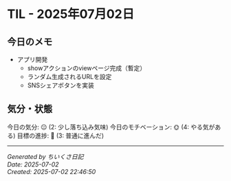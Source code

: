 # TIL - 2025年07月02日

## 今日のメモ
 - アプリ開発
 	 - showアクションのviewページ完成（暫定）
	  - ランダム生成されるURLを設定
	  - SNSシェアボタンを実装

## 気分・状態
今日の気分: 😐 (2: 少し落ち込み気味)
今日のモチベーション: 🌞 (4: やる気がある)
目標の進捗: 🌱 (3: 普通に進んだ)

---
*Generated by ちいくさ日記*  
*Date: 2025-07-02*  
*Created: 2025-07-02 22:46:50*

